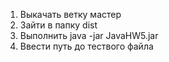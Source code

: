 1. Выкачать ветку мастер
2. Зайти в папку dist
3. Выполнить java -jar JavaHW5.jar
4. Ввести путь до тествого файла
